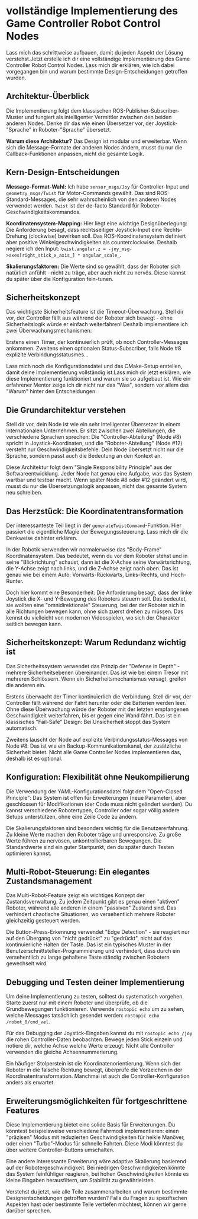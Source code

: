 # vollständige Implementierung des Game Controller Robot Control Nodes

Lass mich das schrittweise aufbauen, damit du jeden Aspekt der Lösung verstehst.Jetzt erstelle ich dir eine vollständige Implementierung des Game Controller Robot Control Nodes. Lass mich dir erklären, wie ich dabei vorgegangen bin und warum bestimmte Design-Entscheidungen getroffen wurden.

## Architektur-Überblick

Die Implementierung folgt dem klassischen ROS-Publisher-Subscriber-Muster und fungiert als intelligenter Vermittler zwischen den beiden anderen Nodes. Denke dir das wie einen Übersetzer vor, der Joystick-"Sprache" in Roboter-"Sprache" übersetzt.

**Warum diese Architektur?** Das Design ist modular und erweiterbar. Wenn sich die Message-Formate der anderen Nodes ändern, musst du nur die Callback-Funktionen anpassen, nicht die gesamte Logik.

## Kern-Design-Entscheidungen

**Message-Format-Wahl:** Ich habe `sensor_msgs/Joy` für Controller-Input und `geometry_msgs/Twist` für Motor-Commands gewählt. Das sind ROS-Standard-Messages, die sehr wahrscheinlich von den anderen Nodes verwendet werden. `Twist` ist der de-facto Standard für Roboter-Geschwindigkeitskommandos.

**Koordinatensystem-Mapping:** Hier liegt eine wichtige Designüberlegung: Die Anforderung besagt, dass rechtsseitiger Joystick-Input eine Rechts-Drehung (clockwise) bewirken soll. Das ROS-Koordinatensystem definiert aber positive Winkelgeschwindigkeiten als counterclockwise. Deshalb negiere ich den Input: `twist.angular.z = -joy_msg->axes[right_stick_x_axis_] * angular_scale_`.

**Skalierungsfaktoren:** Die Werte sind so gewählt, dass der Roboter sich natürlich anfühlt - nicht zu träge, aber auch nicht zu nervös. Diese kannst du später über die Konfiguration fein-tunen.

## Sicherheitskonzept

Das wichtigste Sicherheitsfeature ist die Timeout-Überwachung. Stell dir vor, der Controller fällt aus während der Roboter sich bewegt - ohne Sicherheitslogik würde er einfach weiterfahren! Deshalb implementiere ich zwei Überwachungsmechanismen:

Erstens einen Timer, der kontinuierlich prüft, ob noch Controller-Messages ankommen. Zweitens einen optionalen Status-Subscriber, falls Node #8 explizite Verbindungsstatusmes...

Lass mich noch die Konfigurationsdatei und das CMake-Setup erstellen, damit deine Implementierung vollständig ist:Lass mich dir jetzt erklären, wie diese Implementierung funktioniert und warum sie so aufgebaut ist. Wie ein erfahrener Mentor zeige ich dir nicht nur das "Was", sondern vor allem das "Warum" hinter den Entscheidungen.

## Die Grundarchitektur verstehen

Stell dir vor, dein Node ist wie ein sehr intelligenter Übersetzer in einem internationalen Unternehmen. Er sitzt zwischen zwei Abteilungen, die verschiedene Sprachen sprechen: Die "Controller-Abteilung" (Node #8) spricht in Joystick-Koordinaten, und die "Roboter-Abteilung" (Node #12) versteht nur Geschwindigkeitsbefehle. Dein Node übersetzt nicht nur die Sprache, sondern passt auch die Bedeutung an den Kontext an.

Diese Architektur folgt dem "Single Responsibility Principle" aus der Softwareentwicklung. Jeder Node hat genau eine Aufgabe, was das System wartbar und testbar macht. Wenn später Node #8 oder #12 geändert wird, musst du nur die Übersetzungslogik anpassen, nicht das gesamte System neu schreiben.

## Das Herzstück: Die Koordinatentransformation

Der interessanteste Teil liegt in der `generateTwistCommand`-Funktion. Hier passiert die eigentliche Magie der Bewegungssteuerung. Lass mich dir die Denkweise dahinter erklären.

In der Robotik verwenden wir normalerweise das "Body-Frame" Koordinatensystem. Das bedeutet, wenn du vor dem Roboter stehst und in seine "Blickrichtung" schaust, dann ist die X-Achse seine Vorwärtsrichtung, die Y-Achse zeigt nach links, und die Z-Achse zeigt nach oben. Das ist genau wie bei einem Auto: Vorwärts-Rückwärts, Links-Rechts, und Hoch-Runter.

Doch hier kommt eine Besonderheit: Die Anforderung besagt, dass der linke Joystick die X- und Y-Bewegung des Roboters steuern soll. Das bedeutet, sie wollten eine "omnidirektionale" Steuerung, bei der der Roboter sich in alle Richtungen bewegen kann, ohne sich zuerst drehen zu müssen. Das kennst du vielleicht von modernen Videospielen, wo sich der Charakter seitlich bewegen kann.

## Sicherheitskonzept: Warum Redundanz wichtig ist

Das Sicherheitssystem verwendet das Prinzip der "Defense in Depth" - mehrere Sicherheitsebenen übereinander. Das ist wie bei einem Tresor mit mehreren Schlössern. Wenn ein Sicherheitsmechanismus versagt, greifen die anderen ein.

Erstens überwacht der Timer kontinuierlich die Verbindung. Stell dir vor, der Controller fällt während der Fahrt herunter oder die Batterien werden leer. Ohne diese Überwachung würde der Roboter mit der letzten empfangenen Geschwindigkeit weiterfahren, bis er gegen eine Wand fährt. Das ist ein klassisches "Fail-Safe" Design: Bei Unsicherheit stoppt das System automatisch.

Zweitens lauscht der Node auf explizite Verbindungsstatus-Messages von Node #8. Das ist wie ein Backup-Kommunikationskanal, der zusätzliche Sicherheit bietet. Nicht alle Game Controller Nodes implementieren das, deshalb ist es optional.

## Konfiguration: Flexibilität ohne Neukompilierung

Die Verwendung der YAML-Konfigurationsdatei folgt dem "Open-Closed Principle": Das System ist offen für Erweiterungen (neue Parameter), aber geschlossen für Modifikationen (der Code muss nicht geändert werden). Du kannst verschiedene Robotertypen, Controller oder sogar völlig andere Setups unterstützen, ohne eine Zeile Code zu ändern.

Die Skalierungsfaktoren sind besonders wichtig für die Benutzererfahrung. Zu kleine Werte machen den Roboter träge und unresponsive. Zu große Werte führen zu nervösen, unkontrollierbaren Bewegungen. Die Standardwerte sind ein guter Startpunkt, den du später durch Testen optimieren kannst.

## Multi-Robot-Steuerung: Ein elegantes Zustandsmanagement

Das Multi-Robot-Feature zeigt ein wichtiges Konzept der Zustandsverwaltung. Zu jedem Zeitpunkt gibt es genau einen "aktiven" Roboter, während alle anderen in einem "passiven" Zustand sind. Das verhindert chaotische Situationen, wo versehentlich mehrere Roboter gleichzeitig gesteuert werden.

Die Button-Press-Erkennung verwendet "Edge Detection" - sie reagiert nur auf den Übergang von "nicht gedrückt" zu "gedrückt", nicht auf das kontinuierliche Halten der Taste. Das ist ein typisches Muster in der Benutzerschnittstellen-Programmierung und verhindert, dass durch ein versehentlich zu lange gehaltene Taste ständig zwischen Robotern gewechselt wird.

## Debugging und Testen deiner Implementierung

Um deine Implementierung zu testen, solltest du systematisch vorgehen. Starte zuerst nur mit einem Roboter und überprüfe, ob die Grundbewegungen funktionieren. Verwende `rostopic echo` um zu sehen, welche Messages tatsächlich gesendet werden: `rostopic echo /robot_0/cmd_vel`.

Für das Debugging der Joystick-Eingaben kannst du mit `rostopic echo /joy` die rohen Controller-Daten beobachten. Bewege jeden Stick einzeln und notiere dir, welche Achse welche Werte erzeugt. Nicht alle Controller verwenden die gleiche Achsennummerierung.

Ein häufiger Stolperstein ist die Koordinatenorientierung. Wenn sich der Roboter in die falsche Richtung bewegt, überprüfe die Vorzeichen in der Koordinatentransformation. Manchmal ist auch die Controller-Konfiguration anders als erwartet.

## Erweiterungsmöglichkeiten für fortgeschrittene Features

Diese Implementierung bietet eine solide Basis für Erweiterungen. Du könntest beispielsweise verschiedene Fahrmodi implementieren: einen "präzisen" Modus mit reduzierten Geschwindigkeiten für heikle Manöver, oder einen "Turbo"-Modus für schnelle Fahrten. Diese Modi könntest du über weitere Controller-Buttons umschalten.

Eine andere interessante Erweiterung wäre adaptive Skalierung basierend auf der Robotergeschwindigkeit. Bei niedrigen Geschwindigkeiten könnte das System feinfühliger reagieren, bei hohen Geschwindigkeiten könnte es kleine Eingaben herausfiltern, um Stabilität zu gewährleisten.

Verstehst du jetzt, wie alle Teile zusammenarbeiten und warum bestimmte Designentscheidungen getroffen wurden? Falls du Fragen zu spezifischen Aspekten hast oder bestimmte Teile vertiefen möchtest, können wir gerne darüber sprechen.
